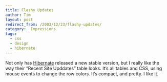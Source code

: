 ```yaml
---
title: Flashy Updates
author: Tim
layout: post
redirect_from: /2003/12/23/flashy-updates/
category:  Impressions
tags:
  - css
  - design
  - hibernate
---
```

Not only has [Hibernate][1] released a new stable version, but I really like the way their &#8220;Recent Site Upddates&#8221; table looks. It&#8217;s all tables and CSS, using mouse events to change the row colors. It&#8217;s compact, and pretty. I like it.

 [1]: http://www.hibernate.org/
